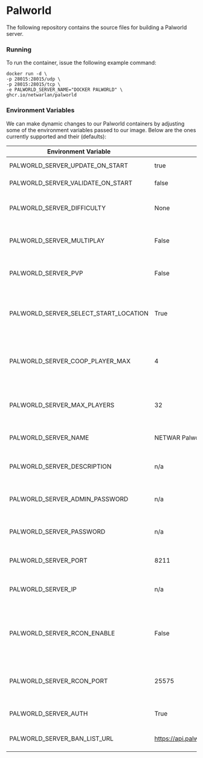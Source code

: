 # Palworld          
The following repository contains the source files for building a Palworld server.


### Running
To run the container, issue the following example command:
```
docker run -d \
-p 28015:28015/udp \
-p 28015:28015/tcp \
-e PALWORLD_SERVER_NAME="DOCKER PALWORLD" \
ghcr.io/netwarlan/palworld
```

### Environment Variables
We can make dynamic changes to our Palworld containers by adjusting some of the environment variables passed to our image.
Below are the ones currently supported and their (defaults):

Environment Variable | Default Value | Description
-------------------- | ------------- | -----------
PALWORLD_SERVER_UPDATE_ON_START | true | Update server on startup
PALWORLD_SERVER_VALIDATE_ON_START | false | Validate server files on startup
PALWORLD_SERVER_DIFFICULTY | None | Adjusts the overall difficulty of the game
PALWORLD_SERVER_MULTIPLAY | False | Enables or disables multiplayer mode
PALWORLD_SERVER_PVP | False | Enables or disables player versus player (PvP) mode
PALWORLD_SERVER_SELECT_START_LOCATION | True | Enables or disables the selection of starting locations on the map
PALWORLD_SERVER_COOP_PLAYER_MAX | 4 | Sets the maximum number of cooperative players in a session
PALWORLD_SERVER_MAX_PLAYERS | 32 | Sets the maximum number of players allowed on the server
PALWORLD_SERVER_NAME | NETWAR Palworld | Sets the name of the Palworld server
PALWORLD_SERVER_DESCRIPTION | n/a | Provides a description for the Palworld server
PALWORLD_SERVER_ADMIN_PASSWORD | n/a | Sets the password for server administration
PALWORLD_SERVER_PASSWORD | n/a | Sets the password for joining the Palworld server
PALWORLD_SERVER_PORT | 8211 | Sets the public port for the Palworld server
PALWORLD_SERVER_IP | n/a | Sets the public IP address for the Palworld server
PALWORLD_SERVER_RCON_ENABLE | False | Enables or disables Remote Console (RCON) for server administration
PALWORLD_SERVER_RCON_PORT | 25575 | Sets the port for Remote Console (RCON) communication.
PALWORLD_SERVER_AUTH | True | Enables or disables server authentication
PALWORLD_SERVER_BAN_LIST_URL | https://api.palworldgame.com/api/banlist.txt | Sets the URL for the server's ban list.